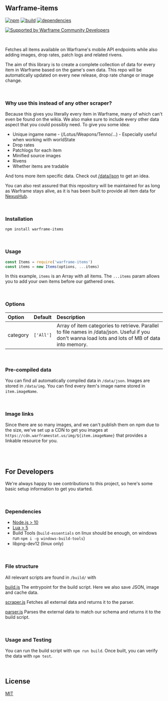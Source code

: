 ## Warframe-items
[![npm](https://img.shields.io/npm/v/warframe-items.svg)](https://npmjs.org/warframe-items)
[![build](https://ci.nexus-stats.com/api/badges/WFCD/warframe-items/status.svg)](https://ci.nexus-stats.com/WFCD/warframe-items)
[![dependencies](https://david-dm.org/nexus-devs/warframe-items.svg)](https://david-dm.org/nexus-devs/warframe-items)

[![Supported by Warframe Community Developers](https://warframestat.us/wfcd.png)](https://github.com/WFCD "Supported by Warframe Community Developers")

<br>

Fetches all items available on Warframe's mobile API endpoints while also
adding images, drop rates, patch logs and related rivens.

The aim of this library is to create a complete collection of data for every
item in Warframe based on the game's own data. This repo will be automatically
updated on every new release, drop rate change or image change.

<br>

### Why use this instead of any other scraper?
Because this gives you literally every item in Warframe, many of which can't even
be found on the wikia. We also make sure to include every other data aspect
that you could possibly need. To give you some idea:

- Unique ingame name - (/Lotus/Weapons/Tenno/...) - Especially useful when working with worldState
- Drop rates
- Patchlogs for each item
- Minified source images
- Rivens
- Whether items are tradable

And tons more item specific data. Check out [/data/json](/data/json) to get an
idea.

You can also rest assured that this repository will be maintained for as long
as Warframe stays alive, as it is has been built to provide all item data for [NexusHub](https://github.com/nexus-devs/NexusHub).

<br>

### Installation
```
npm install warframe-items
```

<br>

### Usage
```js
const Items = require('warframe-items')
const items = new Items(options, ...items)
```
In this example, `items` is an Array with all items. The `...items` param
allows you to add your own items before our gathered ones.

<br>

### Options
| Option        | Default       | Description   |
|:------------- |:------------- |:------------- |
| category | `['All']` | Array of item categories to retrieve. Parallel to file names in /data/json. Useful if you don't wanna load lots and lots of MB of data into memory.

<br>

### Pre-compiled data
You can find all automatically compiled data in `/data/json`. Images are stored
in `/data/img`. You can find every item's image name stored in `item.imageName`.

<br>

### Image links

Since there are so many images, and we can't publish them on npm due to the size, we've set up a CDN to get you images at `https://cdn.warframestat.us/img/${item.imageName}` that provides a linkable resource for you.

<br>
<br>

## For Developers
We're always happy to see contributions to this project, so here's some basic setup information
to get you started.

<br>

### Dependencies
- [Node.js > 10](https://nodejs.org/en/)
- [Lua > 5](https://www.lua.org/download.html)
- Build Tools (`build-essentials` on linux should be enough, on windows run `npm i -g windows-build-tools`)
- libpng-dev12 (linux only)

<br>

### File structure
All relevant scripts are found in `/build/` with

[build.js](/build/build.js)
The entrypoint for the build script. Here we also save JSON, image and cache data.

[scraper.js](/build/scraper.js)
Fetches all external data and returns it to the parser.

[parser.js](/build/parser.js)
Parses the external data to match our schema and returns it to the build script.

<br>

### Usage and Testing
You can run the build script with `npm run build`.
Once built, you can verify the data with `npm test`.

<br>

## License
[MIT](/LICENSE)
